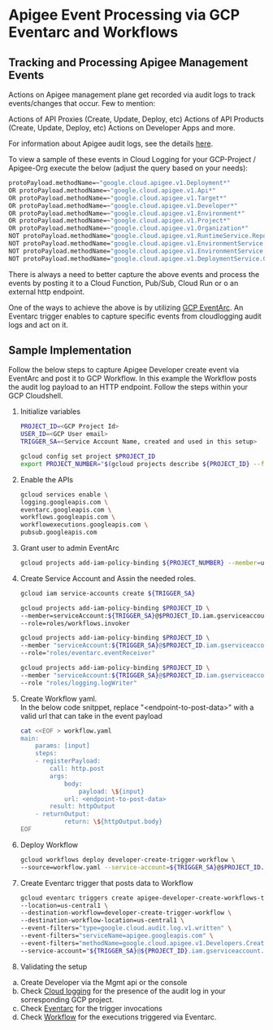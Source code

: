 # Apigee Event Processing via GCP Eventarc and Workflows

## Tracking and Processing Apigee Management Events 

Actions on Apigee management plane get recorded via audit logs to track events/changes that occur. Few to mention:

Actions of API Proxies (Create, Update, Deploy, etc)
Actions of API Products (Create, Update, Deploy, etc)
Actions on Developer Apps
and more.

For information about Apigee audit logs, see the details [here](https://cloud.google.com/apigee/docs/api-platform/debug/audit-logging#overview). 

To view a sample of these events in Cloud Logging for your GCP-Project / Apigee-Org execute the below (adjust the query based on your needs):

```bash
protoPayload.methodName=~"google.cloud.apigee.v1.Deployment*"
OR protoPayload.methodName=~"google.cloud.apigee.v1.Api*"
OR protoPayload.methodName=~"google.cloud.apigee.v1.Target*"
OR protoPayload.methodName=~"google.cloud.apigee.v1.Developer*"
OR protoPayload.methodName=~"google.cloud.apigee.v1.Environment*"
OR protoPayload.methodName=~"google.cloud.apigee.v1.Project*"
OR protoPayload.methodName=~"google.cloud.apigee.v1.Organization*"
NOT protoPayload.methodName="google.cloud.apigee.v1.RuntimeService.ReportInstanceStatus"
NOT protoPayload.methodName="google.cloud.apigee.v1.EnvironmentService.Subscribe"
NOT protoPayload.methodName="google.cloud.apigee.v1.EnvironmentService.Unsubscribe"
NOT protoPayload.methodName="google.cloud.apigee.v1.DeploymentService.GenerateDeployChangeReport"
```

There is always a need to better capture the above events and process the events by posting it to a Cloud Function, Pub/Sub, Cloud Run or o an external http endpoint.

One of the ways to achieve the above is by utilizing [GCP EventArc](https://cloud.google.com/eventarc/docs/overview). An Eventarc trigger enables to capture specific events from cloudlogging audit logs and act on it.  

## Sample Implementation

Follow the below steps to capture Apigee Developer create event via EventArc and post it to GCP Workflow. In this example the Workflow posts the audit log payload to an HTTP endpoint. Follow the steps within your GCP Cloudshell.

1. Initialize variables
    ```bash
    PROJECT_ID=<GCP Project Id>
    USER_ID=<GCP User email>
    TRIGGER_SA=<Service Account Name, created and used in this setup>

    gcloud config set project $PROJECT_ID
    export PROJECT_NUMBER="$(gcloud projects describe ${PROJECT_ID} --format='get(projectNumber)')"
    ```

1. Enable the APIs
    ```bash
    gcloud services enable \
    logging.googleapis.com \
    eventarc.googleapis.com \
    workflows.googleapis.com \
    workflowexecutions.googleapis.com \
    pubsub.googleapis.com
    ```

1. Grant user to admin EventArc
    ```bash
    gcloud projects add-iam-policy-binding ${PROJECT_NUMBER} --member=user:$USER_ID --role=roles/eventarc.admin
    ```

1. Create Service Account and Assin the needed roles.
    ```bash
    gcloud iam service-accounts create ${TRIGGER_SA}

    gcloud projects add-iam-policy-binding $PROJECT_ID \
    --member=serviceAccount:${TRIGGER_SA}@$PROJECT_ID.iam.gserviceaccount.com \
    --role=roles/workflows.invoker

    gcloud projects add-iam-policy-binding $PROJECT_ID \
    --member "serviceAccount:${TRIGGER_SA}@$PROJECT_ID.iam.gserviceaccount.com" \
    --role="roles/eventarc.eventReceiver"

    gcloud projects add-iam-policy-binding $PROJECT_ID \
    --member "serviceAccount:${TRIGGER_SA}@$PROJECT_ID.iam.gserviceaccount.com" \
    --role "roles/logging.logWriter"
    ```

1. Create Workflow yaml.<br/>
   In the below code snitppet, replace "\<endpoint-to-post-data\>" with a valid url that can take in the event payload

    ```bash
    cat <<EOF > workflow.yaml
    main:
        params: [input]
        steps:
        - registerPayload:
            call: http.post
            args:
                body:
                    payload: \${input}
                url: <endpoint-to-post-data>
            result: httpOutput
        - returnOutput:
                return: \${httpOutput.body}
    EOF
    ```

1. Deploy Workflow
    ```bash
    gcloud workflows deploy developer-create-trigger-workflow \
    --source=workflow.yaml --service-account=${TRIGGER_SA}@$PROJECT_ID.iam.gserviceaccount.com
    ```

1. Create Eventarc trigger that posts data to Workflow
    ```bash
    gcloud eventarc triggers create apigee-developer-create-workflows-trigger \
    --location=us-central1 \
    --destination-workflow=developer-create-trigger-workflow \
    --destination-workflow-location=us-central1 \
    --event-filters="type=google.cloud.audit.log.v1.written" \
    --event-filters="serviceName=apigee.googleapis.com" \
    --event-filters="methodName=google.cloud.apigee.v1.Developers.CreateDeveloper" \
    --service-account="${TRIGGER_SA}@${PROJECT_ID}.iam.gserviceaccount.com"
    ```

1. Validating the setup
  <ol type="a">
    <li>Create Developer via the Mgmt api or the console</li>
    <li>Check <a href="https://console.cloud.google.com/logs/query;query=protoPayload.@type%3D%22type.googleapis.com%2Fgoogle.cloud.audit.AuditLog%22%0AprotoPayload.methodName%3D%22google.cloud.apigee.v1.Developers.CreateDeveloper%22%0AprotoPayload.serviceName%3D%22apigee.googleapis.com%22;">Cloud logging</a> for the presence of the audit log in your sorresponding GCP project.</li>
    <li>Check <a href="https://console.cloud.google.com/eventarc/triggers/us-central1/apigee-developer-create-workflows-trigger">Eventarc</a> for the trigger invocations</li>
    <li>Check <a href="https://console.cloud.google.com/workflows/workflow/us-central1/developer-create-trigger-workflow/executions">Workflow</a> for the executions triggered via Eventarc.</li>
  </ol>
